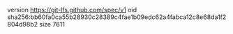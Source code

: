 version https://git-lfs.github.com/spec/v1
oid sha256:bb60fa0ca55b28930c28389c4fae1b09edc62a4fabca12c8e68da1f2804d98b2
size 7611
